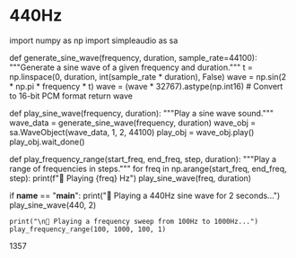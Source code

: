 # 440Hz
import numpy as np
import simpleaudio as sa

def generate_sine_wave(frequency, duration, sample_rate=44100):
    """Generate a sine wave of a given frequency and duration."""
    t = np.linspace(0, duration, int(sample_rate * duration), False)
    wave = np.sin(2 * np.pi * frequency * t)
    wave = (wave * 32767).astype(np.int16)  # Convert to 16-bit PCM format
    return wave

def play_sine_wave(frequency, duration):
    """Play a sine wave sound."""
    wave_data = generate_sine_wave(frequency, duration)
    wave_obj = sa.WaveObject(wave_data, 1, 2, 44100)
    play_obj = wave_obj.play()
    play_obj.wait_done()

def play_frequency_range(start_freq, end_freq, step, duration):
    """Play a range of frequencies in steps."""
    for freq in np.arange(start_freq, end_freq, step):
        print(f"🎵 Playing {freq} Hz")
        play_sine_wave(freq, duration)

if __name__ == "__main__":
    print("🎵 Playing a 440Hz sine wave for 2 seconds...")
    play_sine_wave(440, 2)
    
    print("\n🎵 Playing a frequency sweep from 100Hz to 1000Hz...")
    play_frequency_range(100, 1000, 100, 1)
1357
